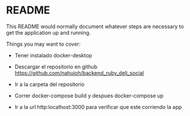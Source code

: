 # README

This README would normally document whatever steps are necessary to get the
application up and running.

Things you may want to cover:

* Tener instalado docker-desktop

* Descargar el repositorio en github https://github.com/nahuioh/backend_ruby_deli_social

* Ir a la carpeta del repositorio

* Correr docker-compose build y despues docker-compose up

* Ir a la url http:localhost:3000 para verificar que este corriendo la app


